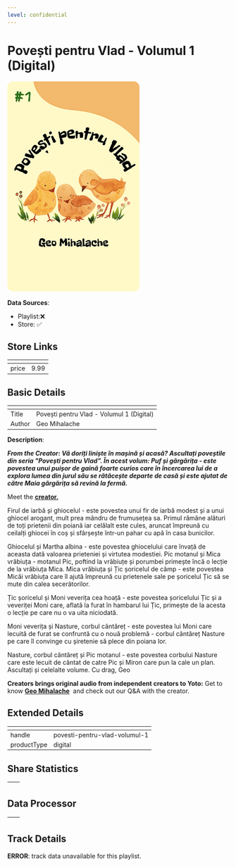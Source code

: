 ```yaml
---
level: confidential
---
```

# Povești pentru Vlad - Volumul 1 (Digital)

![card_[bdnRk].png](../../img/cards/card_[bdnRk].png)

**Data Sources**: 

- Playlist:❌
- Store: ✅


## Store Links

| <!-- --> | <!-- --> |
| - | - |
| price | 9.99 |


## Basic Details

| <!-- --> | <!-- --> |
| - | - |
| Title | Povești pentru Vlad - Volumul 1 (Digital) |
| Author | Geo Mihalache |

**Description**:

_**From the Creator: Vă doriți liniște în mașină și acasă? Ascultați poveștile din seria "Povești pentru Vlad". În acest volum: Puf și gărgărița - este povestea unui puișor de gaină foarte curios care în încercarea lui de a explora lumea din jurul său se rătăcește departe de casă și este ajutat de către Maia gărgărița să revină la fermă.**_ 

Meet the **[creator.](https://yotoplay.com/creators/geo-mihalache "Geo Mihalache profile page")**

Firul de iarbă și ghiocelul - este povestea unui fir de iarbă modest și a unui ghiocel arogant, mult prea mândru de frumusețea sa. Primul rămâne alături de toți prietenii din poiană iar celălalt este cules, aruncat împreună cu ceilalți ghiocei în coș și sfârșește într-un pahar cu apă în casa bunicilor.

Ghiocelul și Martha albina - este povestea ghiocelului care învață de aceasta dată valoarea prieteniei și virtutea modestiei. Pic motanul și Mica vrăbiuța - motanul Pic, poftind la vrăbiuțe și porumbei primește încă o lecție de la vrăbiuța Mica. Mica vrăbiuța și Țic șoricelul de câmp - este povestea Micăi vrăbiuța care îl ajută împreună cu prietenele sale pe șoricelul Țic să se mute din calea secerătorilor.

Țic șoricelul și Moni veverița cea hoață - este povestea șoricelului Țic și a veveriței Moni care, aflată la furat în hambarul lui Țic, primește de la acesta o lecție pe care nu o va uita niciodată.

Moni veverița și Nasture, corbul cântăreț - este povestea lui Moni care lecuită de furat se confruntă cu o nouă problemă - corbul cântăreț Nasture pe care îl convinge cu șiretenie să plece din poiana lor.

Nasture, corbul cântăreț și Pic motanul - este povestea corbului Nasture care este lecuit de cântat de catre Pic și Miron care pun la cale un plan. Ascultați și celelalte volume. Cu drag, Geo

**Creators brings original audio from independent creators to Yoto:** Get to know **[Geo Mihalache](https://yotoplay.com/creators/geo-mihalache "Geo Mihalache profile page")[](https://yotoplay.com/creator/hefty-cat-studios "Hefty Cat Studios profile page")**  and check out our Q&A with the creator.


## Extended Details

| <!-- --> | <!-- --> |
| - | - |
| handle | povesti-pentru-vlad-volumul-1 |
| productType | digital |


## Share Statistics

| <!-- --> | <!-- --> |
| - | - |


## Data Processor

| <!-- --> | <!-- --> |
| - | - |


## Track Details

**ERROR**: track data unavailable for this playlist.
